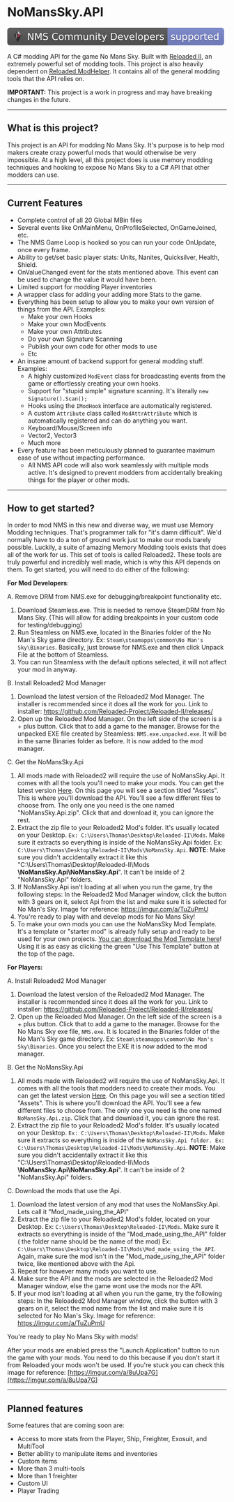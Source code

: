 # NoMansSky.API

[![Supported by the No Man's Sky Community Developers & Designers](https://raw.githubusercontent.com/NMSCD/About/master/badge/purple.svg)](https://github.com/NMSCD)

A C# modding API for the game No Mans Sky.
Built with [Reloaded II](https://github.com/Reloaded-Project), an extremely powerful set of modding tools. This project is also heavily dependent on [Reloaded.ModHelper](https://github.com/gurrenm3/Reloaded.ModHelper). It contains all of the general modding tools that the API relies on.

**IMPORTANT:**
This project is a work in progress and may have breaking changes in the future.

-----

## What is this project?
This project is an API for modding No Mans Sky. It's purpose is to help mod makers create crazy powerful mods that would otherwise be very impossible. At a high level, all this project does is use memory modding techniques and hooking to expose No Mans Sky to a C# API that other modders can use.

-----

## Current Features
- Complete control of all 20 Global MBin files
- Several events like OnMainMenu, OnProfileSelected, OnGameJoined, etc.
- The NMS Game Loop is hooked so you can run your code OnUpdate, once every frame.
- Ability to get/set basic player stats: Units, Nanites, Quicksilver, Health, Shield.
- OnValueChanged event for the stats mentioned above. This event can be used to change the value it would have been.
- Limited support for modding Player inventories
- A wrapper class for adding your adding more Stats to the game.
- Everything has been setup to allow you to make your own version of things from the API. Examples:
   - Make your own Hooks
   - Make your own ModEvents
   - Make your own Attributes
   - Do your own Signature Scanning
   - Publish your own code for other mods to use
   - Etc
- An insane amount of backend support for general modding stuff. Examples:
   - A highly customized ``ModEvent`` class for broadcasting events from the game or effortlessly creating your own hooks.
   - Support for "stupid simple" signature scanning. It's literally ``new Signature().Scan();``
   - Hooks using the ``IModHook`` interface are automatically registered.
   - A custom ``Attribute`` class called ``ModAttrAttribute`` which is automatically registered and can do anything you want.
   - Keyboard/Mouse/Screen info
   - Vector2, Vector3
   - Much more
- Every feature has been meticulously planned to guarantee maximum ease of use without impacting performance.
   - All NMS API code will also work seamlessly with multiple mods active. It's designed to prevent modders from accidentally breaking things for the player or other mods.

-----

## How to get started?
In order to mod NMS in this new and diverse way, we must use Memory Modding techniques. That's programmer talk for "it's damn difficult". We'd normally have to do a ton of ground work just to make our mods barely possible. Luckily, a suite of amazing Memory Modding tools exists that does all of the work for us. This set of tools is called Reloaded2. These tools are truly powerful and incredibly well made, which is why this API depends on them. To get started, you will need to do either of the following:

__For Mod Developers__:

A. Remove DRM from NMS.exe for debugging/breakpoint functionality etc.

1) Download Steamless.exe. This is needed to remove SteamDRM from No Mans Sky. (This will allow for adding breakpoints in your custom code for testing/debugging)
2) Run Steamless on NMS.exe, located in the Binaries folder of the No Man's Sky game directory. Ex: `Steam\steamapps\common\No Man's Sky\Binaries`. Basically, just browse for NMS.exe and then click Unpack File at the bottom of Steamless.
3) You can run Steamless with the default options selected, it will not affect your mod in anyway.

B. Install Reloaded2 Mod Manager
1) Download the latest version of the Reloaded2 Mod Manager. The installer is recommended since it does all the work for you. Link to installer: https://github.com/Reloaded-Project/Reloaded-II/releases/
2) Open up the Reloaded Mod Manager. On the left side of the screen is a + plus button. Click that to add a game to the manager. Browse for the unpacked EXE file created by Steamless: `NMS.exe.unpacked.exe`. It will be in the same Binaries folder as before. It is now added to the mod manager.

C. Get the NoMansSky.Api
1) All mods made with Reloaded2 will require the use of NoMansSky.Api. It comes with all the tools you'll need to make your mods. You can get the latest version [Here](https://github.com/gurrenm3/NoMansSky.Api/releases/latest). On this page you will see a section titled "Assets". This is where you'll download the API. You'll see a few different files to choose from. The only one you need is the one named "NoMansSky.Api.zip". Click that and download it, you can ignore the rest.
2) Extract the zip file to your Reloaded2 Mod's folder. It's usually located on your Desktop. `Ex: C:\Users\Thomas\Desktop\Reloaded-II\Mods`. Make sure it extracts so everything is inside of the NoMansSky.Api folder. Ex: `C:\Users\Thomas\Desktop\Reloaded-II\Mods\NoMansSky.Api`. __**NOTE**__: Make sure you didn't accidentally extract it like this "C:\Users\Thomas\Desktop\Reloaded-II\Mods __\NoMansSky.Api\NoMansSky.Api__". It can't be inside of 2 "NoMansSky.Api" folders. 
3) If NoMansSky.Api isn't loading at all when you run the game, try the following steps: In the Reloaded2 Mod Manager window, click the button with 3 gears on it, select Api from the list and make sure it is selected for No Man's Sky. Image for reference: https://imgur.com/a/TuZuPmU
4) You're ready to play with and develop mods for No Mans Sky!
5) To make your own mods you can use the NoMansSky Mod Template. It's a template or "starter mod" is already fully setup and ready to be used for your own projects. [You can download the Mod Template here](https://github.com/gurrenm3/NoMansSky.ModTemplate)! Using it is as easy as clicking the green "Use This Template" button at the top of the page.



__For Players:__

A. Install Reloaded2 Mod Manager
1) Download the latest version of the Reloaded2 Mod Manager. The installer is recommended since it does all the work for you. Link to installer: https://github.com/Reloaded-Project/Reloaded-II/releases/
2) Open up the Reloaded Mod Manager. On the left side of the screen is a + plus button. Click that to add a game to the manager. Browse for the No Mans Sky exe file, `NMS.exe`. It is located in the Binaries folder of the No Man's Sky game directory. Ex: `Steam\steamapps\common\No Man's Sky\Binaries`. Once you select the EXE it is now added to the mod manager.

B. Get the NoMansSky.Api
1) All mods made with Reloaded2 will require the use of NoMansSky.Api. It comes with all the tools that modders need to create their mods. You can get the latest version [Here](https://github.com/gurrenm3/NoMansSky.Api/releases/latest). On this page you will see a section titled "Assets". This is where you'll download the API. You'll see a few different files to choose from. The only one you need is the one named `NoMansSky.Api.zip`. Click that and download it, you can ignore the rest.
2) Extract the zip file to your Reloaded2 Mod's folder. It's usually located on your Desktop. `Ex: C:\Users\Thomas\Desktop\Reloaded-II\Mods`. Make sure it extracts so everything is inside of the `NoMansSky.Api folder. Ex: C:\Users\Thomas\Desktop\Reloaded-II\Mods\NoMansSky.Api`. __**NOTE**__: Make sure you didn't accidentally extract it like this "C:\Users\Thomas\Desktop\Reloaded-II\Mods __\NoMansSky.Api\NoMansSky.Api__". It can't be inside of 2 "NoMansSky.Api" folders. 

C. Download the mods that use the Api.
1) Download the latest version of any mod that uses the NoMansSky.Api. Lets call it "Mod_made_using_the_API"
2) Extract the zip file to your Reloaded2 Mod's folder, located on your Desktop. Ex: `C:\Users\Thomas\Desktop\Reloaded-II\Mods`. Make sure it extracts so everything is inside of the "Mod_made_using_the_API" folder ( the folder name should be the name of the mod) Ex: `C:\Users\Thomas\Desktop\Reloaded-II\Mods\Mod_made_using_the_API`. Again, make sure the mod isn't in the "Mod_made_using_the_API" folder twice, like mentioned above with the Api.
3) Repeat for however many mods you want to use.
4) Make sure the API and the mods are selected in the Reloaded2 Mod Manager window, else the game wont use the mods nor the API.
5) If your mod isn't loading at all when you run the game, try the following steps: In the Reloaded2 Mod Manager window, click the button with 3 gears on it, select the mod name from the list and make sure it is selected for No Man's Sky. Image for reference: https://imgur.com/a/TuZuPmU

You're ready to play No Mans Sky with mods! 

After your mods are enabled press the "Launch Application" button to run the game with your mods. You need to do this because if you don't start it from Reloaded your mods won't be used. If you're stuck you can check this image for reference: [https://imgur.com/a/8uUpa7G](https://imgur.com/a/8uUpa7G)

-----

## Planned features
Some features that are coming soon are:

- Access to more stats from the Player, Ship, Freighter, Exosuit, and MultiTool
- Better ability to manipulate items and inventories
- Custom items
- More than 3 multi-tools
- More than 1 freighter
- Custom UI
- Player Trading
